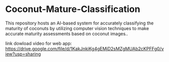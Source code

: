 # Coconut-Mature-Classification
This repository hosts an AI-based system for accurately classifying the maturity of coconuts by utilizing computer vision techniques to make accurate maturity assessments based on coconut images..

link dowload video for web app: https://drive.google.com/file/d/1KakJnkiKg4gEMjD2sMZgMUAb2cKPFFg0/view?usp=sharing
